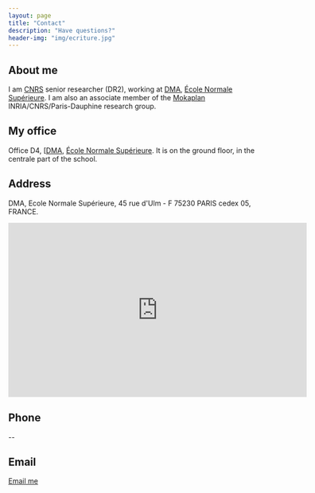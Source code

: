 ```yaml
---
layout: page
title: "Contact"
description: "Have questions?"
header-img: "img/ecriture.jpg"
---
```


About me
---------------

I am [CNRS](http://www.cnrs.fr/) senior researcher (DR2), working at [DMA](www.dma.ens.fr), [École Normale Supérieure](http://www.ens.fr/). I am also an associate member of the [Mokaplan](https://team.inria.fr/mokaplan/) INRIA/CNRS/Paris-Dauphine research group.

My office
---------------

Office D4, [[DMA](www.dma.ens.fr), [École Normale Supérieure](http://www.ens.fr/). It is on the ground floor, in the centrale part of the school.

Address
--------------


DMA, Ecole Normale Supérieure, 45 rue d'Ulm - F 75230 PARIS cedex 05, FRANCE.

<iframe src="https://www.google.fr/maps/place/%C3%89cole+Normale+Sup%C3%A9rieure/@48.8419929,2.3436813,17.52z/data=!4m5!3m4!1s0x0:0x3b69748ca3b78f0d!8m2!3d48.8422058!4d2.3451687?hl=fr"
width="600"
height="350"
frameborder="0"
style="border:0"></iframe>

Phone
---------------

--

Email
---------------

[Email me](mailto:gabriel.peyre'at'ens.fr)

